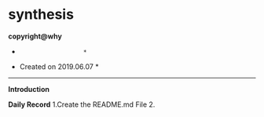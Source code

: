 # synthesis
******copyright@why******
*                       *
* Created on 2019.06.07 *
*************************

******Introduction******

******Daily Record******
1.Create the README.md File
2.

